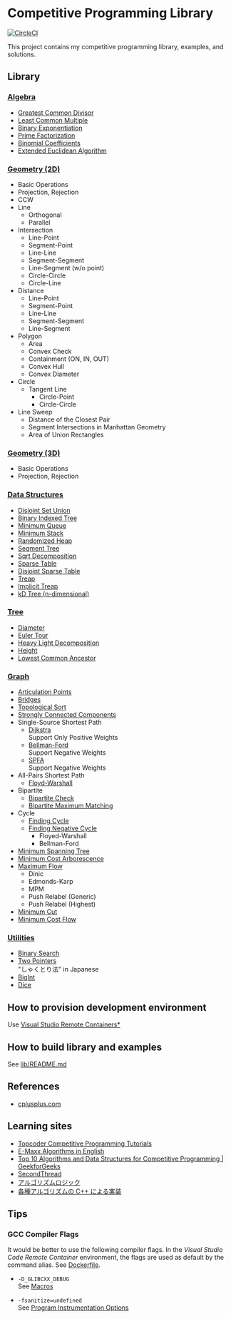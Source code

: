 # Competitive Programming Library

[![CircleCI](https://circleci.com/gh/xirc/cp-algorithm.svg?style=shield)](https://circleci.com/gh/xirc/cp-algorithm)

This project contains my competitive programming library, examples, and solutions.


## Library

### [Algebra](/lib/cpalgo/algebra/README.md)

* [Greatest Common Divisor](/lib/cpalgo/algebra/README.md#Greatest-Common-Divisor)
* [Least Common Multiple](/lib/cpalgo/algebra/README.md#Least-Common-Multiple)
* [Binary Exponentiation](lib/cpalgo/algebra/README.md#Binary-Exponentiation)
* [Prime Factorization](lib/cpalgo/algebra/README.md#Prime-Factorization)
* [Binomial Coefficients](lib/cpalgo/algebra/README.md#Binomial-Coefficients)
* [Extended Euclidean Algorithm](lib/cpalgo/algebra/README.md#Extended-Euclidean-Algorithm)

### [Geometry (2D)](/lib/cpalgo/geometry)

* Basic Operations
* Projection, Rejection
* CCW
* Line
  * Orthogonal
  * Parallel
* Intersection
  * Line-Point
  * Segment-Point
  * Line-Line
  * Segment-Segment
  * Line-Segment (w/o point)
  * Circle-Circle
  * Circle-Line
* Distance
  * Line-Point
  * Segment-Point
  * Line-Line
  * Segment-Segment
  * Line-Segment
* Polygon
  * Area
  * Convex Check
  * Containment (ON, IN, OUT)
  * Convex Hull
  * Convex Diameter
* Circle
  * Tangent Line
    - Circle-Point
    - Circle-Circle
* Line Sweep
  * Distance of the Closest Pair
  * Segment Intersections in Manhattan Geometry
  * Area of Union Rectangles

### [Geometry (3D)](/lib/cpalgo/geometry)

* Basic Operations
* Projection, Rejection

### [Data Structures](/lib/cpalgo/ds)

* [Disjoint Set Union](/lib/cpalgo/ds/README.md#Disjoint-Set-Union)
* [Binary Indexed Tree](/lib/cpalgo/ds/README.md#Binary-Indexed-Tree)
* [Minimum Queue](/lib/cpalgo/ds/README.md#Minimum-Queue)
* [Minimum Stack](/lib/cpalgo/ds/README.md#Minimum-Stack)
* [Randomized Heap](/lib/cpalgo/ds/README.md#Randomized-Heap)
* [Segment Tree](/lib/cpalgo/ds/README.md#Segment-Tree)
* [Sqrt Decomposition](/lib/cpalgo/ds/README.md#Sqrt-Decomposition)
* [Sparse Table](/lib/cpalgo/ds/README.md#Sparse-Table)
* [Disjoint Sparse Table](/lib/cpalgo/ds/README.md#Disjoint-Sparse-Table)
* [Treap](/lib/cpalgo/ds/README.md#Treap)
* [Implicit Treap](/lib/cpalgo/ds/README.md#Implicit-Treap)
* [kD Tree (n-dimensional)](/lib/cpalgo/ds/README.md#kD-Tree)

### [Tree](/lib/cpalgo/tree/README.md)

* [Diameter](/lib/cpalgo/tree/README.md#Diameter)
* [Euler Tour](/lib/cpalgo/tree/README.md#Euler-Tour)
* [Heavy Light Decomposition](/lib/cpalgo/tree/README.md#Heavy-Light-Decomposition)
* [Height](/lib/cpalgo/tree/README.md#Height)
* [Lowest Common Ancestor](/lib/cpalgo/tree/README.md#Lowest-Common-Ancestor)

### [Graph](/lib/cpalgo/graph/README.md)

* [Articulation Points](/lib/cpalgo/graph/README.md#Articulation-Points)
* [Bridges](/lib/cpalgo/graph/README.md#Bridges)
* [Topological Sort](/lib/cpalgo/graph/README.md#Topological-Sort)
* [Strongly Connected Components](/lib/cpalgo/graph/README.md#Strongly-Connected-Components)
* Single-Source Shortest Path
  * [Dijkstra](/lib/cpalgo/graph/README.md#Dijkstra)  
    Support Only Positive Weights
  * [Bellman-Ford](/lib/cpalgo/graph/README.md#Bellman-Ford)  
    Support Negative Weights
  * [SPFA](/lib/cpalgo/graph/README.md#SPFA)  
    Support Negative Weights
* All-Pairs Shortest Path
  * [Floyd-Warshall](/lib/cpalgo/graph/README.md#Floyd-Warshall)
* Bipartite
  * [Bipartite Check](/lib/cpalgo/graph/README.md#Bipartite-Check)
  * [Bipartite Maximum Matching](/lib/cpalgo/graph/README.md#Bipartite-Maximum-Matching)
* Cycle
  * [Finding Cycle](/lib/cpalgo/graph/README.md#Finding-Cycle)
  * [Finding Negative Cycle](/lib/cpalgo/graph/README.md#Finding-Negative-Cycle)
    * Floyed-Warshall
    * Bellman-Ford
* [Minimum Spanning Tree](/lib/cpalgo/graph/README.md#Minimum-Spanning-Tree)
* [Minimum Cost Arborescence](/lib/cpalgo/graph/README.md#Minimum-Cost-Arborescence)
* [Maximum Flow](/lib/cpalgo/graph/README.md#Maximum-Flow)
  * Dinic
  * Edmonds-Karp
  * MPM
  * Push Relabel (Generic)
  * Push Relabel (Highest)
* [Minimum Cut](/lib/cpalgo/graph/README.md#Minimum-Cut)
* [Minimum Cost Flow](/lib/cpalgo/graph/README.md#Minimum-Cost-Flow)

### [Utilities](/lib/cpalgo/util)

* [Binary Search](/lib/cpalgo/util/README.md#Binary-Search)
* [Two Pointers](/lib/cpalgo/util/README.md#Two-Pointers)  
  "しゃくとり法" in Japanese
* [BigInt](/lib/cpalgo/util/README.md#BigInt)
* [Dice](/lib/cpalgo/util/README.md#Dice)

## How to provision development environment

Use [Visual Studio Remote Containers*](https://marketplace.visualstudio.com/items?itemName=ms-vscode-remote.remote-containers)

## How to build library and examples

See [lib/README.md](lib/README.md)


## References

* [cplusplus.com](http://www.cplusplus.com/reference/)

## Learning sites

* [Topcoder Competitive Programming Tutorials](https://www.topcoder.com/community/competitive-programming/tutorials/)
* [E-Maxx Algorithms in English](https://cp-algorithms.com/)
* [Top 10 Algorithms and Data Structures for Competitive Programming | GeekforGeeks](https://www.geeksforgeeks.org/top-algorithms-and-data-structures-for-competitive-programming/)
* [SecondThread](https://www.youtube.com/channel/UCXbCohpE9IoVQUD2Ifg1d1g?)
* [アルゴリズムロジック](https://algo-logic.info/)
* [各種アルゴリズムの C++ による実装](http://www.prefield.com/algorithm/)


## Tips

### GCC Compiler Flags

It would be better to use the following compiler flags.
In the _Visual Studio Code Remote Container_ environment,
the flags are used as default by the command alias. See [Dockerfile](/.devcontainer/Dockerfile).


- `-D_GLIBCXX_DEBUG`  
See [Macros](https://gcc.gnu.org/onlinedocs/libstdc++/manual/using_macros.html)

- `-fsanitize=undefined`  
See [Program Instrumentation Options](https://gcc.gnu.org/onlinedocs/gcc/Instrumentation-Options.html)